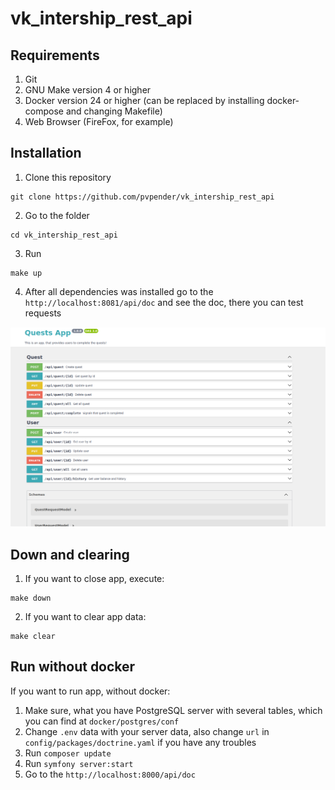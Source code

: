 # vk_intership_rest_api

## Requirements

1. Git
2. GNU Make version 4 or higher
3. Docker version 24 or higher (can be replaced by installing docker-compose and changing Makefile)
4. Web Browser (FireFox, for example)

## Installation
1. Clone this repository 
```shell
git clone https://github.com/pvpender/vk_intership_rest_api
```
2. Go to the folder
```shell
cd vk_intership_rest_api
```
3. Run
```shell
make up
```
4. After all dependencies was installed go to the `http://localhost:8081/api/doc` and see the doc, there you can test requests

![example.png](docs/img.png)

## Down and clearing
1. If you want to close app, execute:
```shell
make down
```
2. If you want to clear app data:
```shell
make clear
```

## Run without docker

If you want to run app, without docker:
1. Make sure, what you have PostgreSQL server with several tables, which you can find at `docker/postgres/conf`
2. Change `.env` data with your server data, also change `url` in `config/packages/doctrine.yaml` if you have any troubles
3. Run `composer update`
4. Run `symfony server:start`
5. Go to the `http://localhost:8000/api/doc`